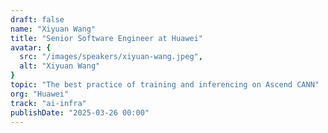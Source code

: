 ```yaml
---
draft: false
name: "Xiyuan Wang"
title: "Senior Software Engineer at Huawei"
avatar: {
  src: "/images/speakers/xiyuan-wang.jpeg",
  alt: "Xiyuan Wang"
}
topic: "The best practice of training and inferencing on Ascend CANN"
org: "Huawei"
track: "ai-infra"
publishDate: "2025-03-26 00:00"
---
```

